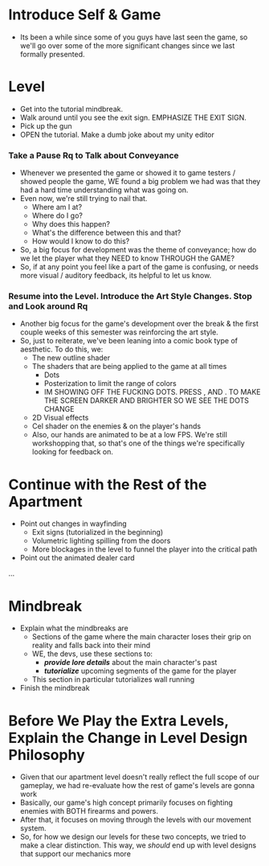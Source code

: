 
# Introduce Self & Game
- Its been a while since some of you guys have last seen the game, so we'll go over some of the more significant changes since we last formally presented.

# Level
- Get into the tutorial mindbreak.
- Walk around until you see the exit sign. EMPHASIZE THE EXIT SIGN.
- Pick up the gun
- OPEN the tutorial. Make a dumb joke about my unity editor

### Take a Pause Rq to Talk about Conveyance
- Whenever we presented the game or showed it to game testers / showed people the game, WE found a big problem we had was that they had a hard time understanding what was going on.
- Even now, we're still trying to nail that.
	- Where am I at?
	- Where do I go?
	- Why does this happen?
	- What's the difference between this and that?
	- How would I know to do this?
- So, a big focus for development was the theme of conveyance; how do we let the player what they NEED to know THROUGH the GAME?
- So, if at any point you feel like a part of the game is confusing, or needs more visual / auditory feedback, its helpful to let us know.

### Resume into the Level. Introduce the Art Style Changes. Stop and Look around Rq
- Another big focus for the game's development over the break & the first couple weeks of this semester was reinforcing the art style.
- So, just to reiterate, we've been leaning into a comic book type of aesthetic. To do this, we:
	- The new outline shader
	- The shaders that are being applied to the game at all times
		- Dots
		- Posterization to limit the range of colors
		- IM SHOWING OFF THE FUCKING DOTS. PRESS , AND . TO MAKE THE SCREEN DARKER AND BRIGHTER SO WE SEE THE DOTS CHANGE
	- 2D Visual effects
	- Cel shader on the enemies & on the player's hands
	- Also, our hands are animated to be at a low FPS. We're still workshopping that, so that's one of the things we're specifically looking for feedback on.
# Continue with the Rest of the Apartment
- Point out changes in wayfinding
	- Exit signs (tutorialized in the beginning)
	- Volumetric lighting spilling from the doors
	- More blockages in the level to funnel the player into the critical path
- Point out the animated dealer card

…

# Mindbreak
- Explain what the mindbreaks are
	- Sections of the game where the main character loses their grip on reality and falls back into their mind
	- WE, the devs, use these sections to:
		- ***provide lore details*** about the main character's past
		- ***tutorialize*** upcoming segments of the game for the player
	- This section in particular tutorializes wall running
- Finish the mindbreak

# Before We Play the Extra Levels, Explain the Change in Level Design Philosophy
- Given that our apartment level doesn't really reflect the full scope of our gameplay, we had re-evaluate how the rest of game's levels are gonna work
- Basically, our game's high concept primarily focuses on fighting enemies with BOTH firearms and powers.
- After that, it focuses on moving through the levels with our movement system.
- So, for how we design our levels for these two concepts, we tried to make a clear distinction. This way, we *should* end up with level designs that support our mechanics more
